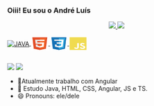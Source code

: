 ### Oiii! Eu sou o André Luís  

<div align="center">
  <a href="https://github.com/andreluis98">
  <img height="180em" src="https://github-readme-stats.vercel.app/api?username=andreluis98&show_icons=true&theme=dark&include_all_commits=true&count_private=true"/>
 
  <img height="180em" src="https://github-readme-stats.vercel.app/api/top-langs/?username=andreluis98&layout=compact&langs_count=7&theme=dark"/>
</div>

  
  
<div style="display: inline_block"><br>
  <img align="center" alt="JAVA" height="70" width="40" src="https://cdn.jsdelivr.net/gh/devicons/devicon/icons/java/java-original-wordmark.svg">
  <img align="center" alt="HTML" height="30" width="40" src="https://raw.githubusercontent.com/devicons/devicon/master/icons/html5/html5-original.svg">
  <img align="center" alt="CSS" height="30" width="40" src="https://raw.githubusercontent.com/devicons/devicon/master/icons/css3/css3-original.svg">
  <img align="center" alt="JavaScript" height="30" width="40" src="https://raw.githubusercontent.com/devicons/devicon/master/icons/javascript/javascript-plain.svg">
</div>
  
##
  
<div>
  <a href="https://www.linkedin.com/in/andré-luis-17401a132" target="_blank"><img src="https://img.shields.io/badge/-LinkedIn-%230077B5?style=for-the-badge&logo=linkedin&logoColor=white" target="_blank"></a> 
 <a href = "mailto:andreluis0017@gmail.com"><img src="https://img.shields.io/badge/-Gmail-%23333?style=for-the-badge&logo=gmail&logoColor=white" target="_blank"></a>
  
 
</div>
  
- 🔭Atualmente trabalho com Angular
- 🌱 Estudo Java, HTML, CSS, Angular, JS e TS.
- 😄 Pronouns: ele/dele

